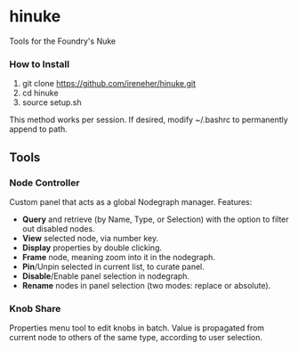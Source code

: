 # hinuke
Tools for the Foundry's Nuke
### How to Install ###
1. git clone https://github.com/ireneher/hinuke.git
2. cd hinuke
3. source setup.sh

This method works per session. If desired, modify ~/.bashrc to permanently append to path.

## Tools ##
### Node Controller ###
Custom panel that acts as a global Nodegraph manager.
Features:
* **Query** and retrieve (by Name, Type, or Selection) with the option to filter out disabled nodes.
* **View** selected node, via number key.
* **Display** properties by double clicking.
* **Frame** node, meaning zoom into it in the nodegraph.
* **Pin**/Unpin selected in current list, to curate panel.
* **Disable**/Enable panel selection in nodegraph.
* **Rename** nodes in panel selection (two modes: replace or absolute).

### Knob Share ###
Properties menu tool to edit knobs in batch. Value is propagated from current node to others of the same type, according to user selection.


